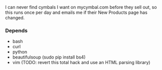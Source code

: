 I can never find cymbals I want on mycymbal.com before they sell out,
so this runs once per day and emails me if their New Products page has
changed.

### Depends
- bash
- curl
- python
- beautifulsoup (sudo pip install bs4)
- vim (TODO: revert this total hack and use an HTML parsing library)
